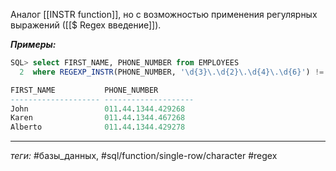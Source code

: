 Аналог [[INSTR function]], но с возможностью применения регулярных выражений ([[$ Regex введение]]).

***Примеры:***
```sql
SQL> select FIRST_NAME, PHONE_NUMBER from EMPLOYEES
  2  where REGEXP_INSTR(PHONE_NUMBER, '\d{3}\.\d{2}\.\d{4}\.\d{6}') != 0;

FIRST_NAME           PHONE_NUMBER
-------------------- --------------------
John                 011.44.1344.429268
Karen                011.44.1344.467268
Alberto              011.44.1344.429278
```
---
*теги:* #базы_данных, #sql/function/single-row/character  #regex 